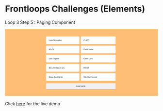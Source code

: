 # Frontloops Challenges (Elements)

Loop 3 Step 5 : Paging Component

![preview image](./design/preview.png "Click below for live demo")

Click [here](https://zathio.github.io/frontloops-challenges/elements-challenges/loop3-step5/) for the live demo